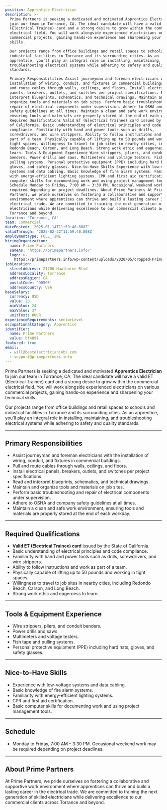 ```yaml
---
position: Apprentice Electrician
description: >-
  Prime Partners is seeking a dedicated and motivated Apprentice Electrician to
  join our team in Torrance, CA. The ideal candidate will have a valid ET
  (Electrical Trainee) card and a strong desire to grow within the commercial
  electrical field. You will work alongside experienced electricians on various
  commercial projects, gaining hands-on experience and sharpening your technical
  skills.

  Our projects range from office buildings and retail spaces to schools and
  industrial facilities in Torrance and its surrounding cities. As an
  apprentice, you’ll play an integral role in installing, maintaining, and
  troubleshooting electrical systems while adhering to safety and quality
  standards.

  Primary Responsibilities Assist journeyman and foreman electricians with the
  installation of wiring, conduit, and fixtures in commercial buildings. Pull
  and route cables through walls, ceilings, and floors. Install electrical
  panels, breakers, outlets, and switches per project specifications. Read and
  interpret blueprints, schematics, and technical drawings. Maintain and
  organize tools and materials on job sites. Perform basic troubleshooting and
  repair of electrical components under supervision. Adhere to OSHA and company
  safety guidelines at all times. Maintain a clean and safe work environment,
  ensuring tools and materials are properly stored at the end of each workday.
  Required Qualifications Valid ET (Electrical Trainee) card issued by the State
  of California. Basic understanding of electrical principles and code
  compliance. Familiarity with hand and power tools such as drills,
  screwdrivers, and wire strippers. Ability to follow instructions and work as
  part of a team. Physically capable of lifting up to 50 pounds and working in
  tight spaces. Willingness to travel to job sites in nearby cities, including
  Redondo Beach, Carson, and Long Beach. Strong work ethic and eagerness to
  learn. Tools & Equipment Experience Wire strippers, pliers, and conduit
  benders. Power drills and saws. Multimeters and voltage testers. Fish tape and
  pulling systems. Personal protective equipment (PPE) including hard hats,
  gloves, and safety glasses. Nice-to-Have Skills Experience with low-voltage
  systems and data cabling. Basic knowledge of fire alarm systems. Familiarity
  with energy-efficient lighting systems. CPR and first aid certification. Basic
  computer skills for documenting work and using project management tools.
  Schedule Monday to Friday, 7:00 AM – 3:30 PM. Occasional weekend work may be
  required depending on project deadlines. About Prime Partners At Prime
  Partners, we pride ourselves on fostering a collaborative and supportive work
  environment where apprentices can thrive and build a lasting career in the
  electrical trade. We are committed to training the next generation of skilled
  electricians while delivering excellence to our commercial clients across
  Torrance and beyond.
location: 'Torrance, CA'
team: Commercial
datePosted: '2025-01-14T11:59:40.808Z'
validThrough: '2025-02-22T11:59:40.808Z'
employmentType: FULL_TIME
hiringOrganization:
  name: Prime Partners
  sameAs: 'https://primepartners.info/'
  logo: >-
    https://primepartners.info/wp-content/uploads/2020/05/cropped-Prime-Partners-Logo-NO-BG-1-1.png
jobLocation:
  streetAddress: 21700 Hawthorne Blvd
  addressLocality: Torrance
  addressRegion: CA
  postalCode: '90505'
  addressCountry: USA
baseSalary:
  currency: USD
  value: 28
  minValue: 24
  maxValue: 37
  unitText: HOUR
experienceRequirements: seniorLevel
occupationalCategory: Apprentice
identifier:
  name: Prime Partners
  value: bf4891
featured: true
email:
  - will@bestelectricianjobs.com
  - support@primepartners.info
---
```


Prime Partners is seeking a dedicated and motivated **Apprentice Electrician** to join our team in Torrance, CA. The ideal candidate will have a valid ET (Electrical Trainee) card and a strong desire to grow within the commercial electrical field. You will work alongside experienced electricians on various commercial projects, gaining hands-on experience and sharpening your technical skills.  

Our projects range from office buildings and retail spaces to schools and industrial facilities in Torrance and its surrounding cities. As an apprentice, you'll play an integral role in installing, maintaining, and troubleshooting electrical systems while adhering to safety and quality standards.  

---

## Primary Responsibilities  
- Assist journeyman and foreman electricians with the installation of wiring, conduit, and fixtures in commercial buildings.  
- Pull and route cables through walls, ceilings, and floors.  
- Install electrical panels, breakers, outlets, and switches per project specifications.  
- Read and interpret blueprints, schematics, and technical drawings.  
- Maintain and organize tools and materials on job sites.  
- Perform basic troubleshooting and repair of electrical components under supervision.  
- Adhere to OSHA and company safety guidelines at all times.  
- Maintain a clean and safe work environment, ensuring tools and materials are properly stored at the end of each workday.  

---

## Required Qualifications  
- **Valid ET (Electrical Trainee) card** issued by the State of California.  
- Basic understanding of electrical principles and code compliance.  
- Familiarity with hand and power tools such as drills, screwdrivers, and wire strippers.  
- Ability to follow instructions and work as part of a team.  
- Physically capable of lifting up to 50 pounds and working in tight spaces.  
- Willingness to travel to job sites in nearby cities, including Redondo Beach, Carson, and Long Beach.  
- Strong work ethic and eagerness to learn.  

---

## Tools & Equipment Experience  
- Wire strippers, pliers, and conduit benders.  
- Power drills and saws.  
- Multimeters and voltage testers.  
- Fish tape and pulling systems.  
- Personal protective equipment (PPE) including hard hats, gloves, and safety glasses.  

---

## Nice-to-Have Skills  
- Experience with low-voltage systems and data cabling.  
- Basic knowledge of fire alarm systems.  
- Familiarity with energy-efficient lighting systems.  
- CPR and first aid certification.  
- Basic computer skills for documenting work and using project management tools.  

---

## Schedule  
- Monday to Friday, 7:00 AM – 3:30 PM. Occasional weekend work may be required depending on project deadlines.  

---

## About Prime Partners  
At Prime Partners, we pride ourselves on fostering a collaborative and supportive work environment where apprentices can thrive and build a lasting career in the electrical trade. We are committed to training the next generation of skilled electricians while delivering excellence to our commercial clients across Torrance and beyond.  
